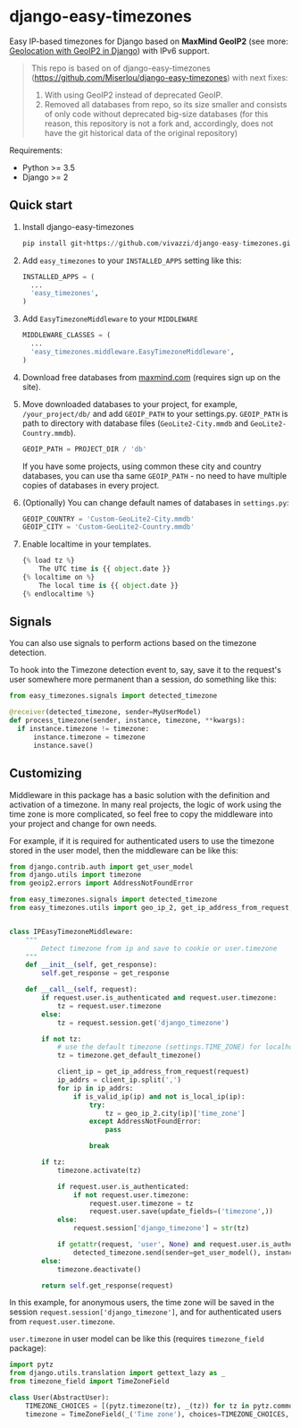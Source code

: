 django-easy-timezones
=====================

Easy IP-based timezones for Django based on **MaxMind GeoIP2** (see more: [Geolocation with GeoIP2 in Django](https://docs.djangoproject.com/en/3.2/ref/contrib/gis/geoip2/)) with IPv6 support.

> This repo is based on of django-easy-timezones (https://github.com/Miserlou/django-easy-timezones) with next fixes:
> 1. With using GeoIP2 instead of deprecated GeoIP.
> 2. Removed all databases from repo, so its size smaller and consists of only code without deprecated big-size databases (for this reason, this repository is not a fork and, accordingly, does not have the git historical data of the original repository)

Requirements:

- Python >= 3.5
- Django >= 2

Quick start
-----------


1. Install django-easy-timezones

    ```python
    pip install git+https://github.com/vivazzi/django-easy-timezones.git
    ```
   

2. Add `easy_timezones` to your `INSTALLED_APPS` setting like this:

    ```python
    INSTALLED_APPS = (
      ...
      'easy_timezones',
    )
    ```


3. Add `EasyTimezoneMiddleware` to your `MIDDLEWARE` 

    ```python
    MIDDLEWARE_CLASSES = (
      ...
      'easy_timezones.middleware.EasyTimezoneMiddleware',
    )
    ```
   

4. Download free databases from [maxmind.com](https://dev.maxmind.com/geoip/geolite2-free-geolocation-data) (requires sign up on the site).


5. Move downloaded databases to your project, for example, `/your_project/db/` and add `GEOIP_PATH` to your settings.py. `GEOIP_PATH` is path to directory with database files (`GeoLite2-City.mmdb` and `GeoLite2-Country.mmdb`).

    ```python
    GEOIP_PATH = PROJECT_DIR / 'db'
    ```
   
   If you have some projects, using common these city and country databases, you can use tha same `GEOIP_PATH` - no need to have multiple copies of databases in every project.


6. (Optionally) You can change default names of databases in `settings.py`:

    ```python
    GEOIP_COUNTRY = 'Custom-GeoLite2-City.mmdb'
    GEOIP_CITY = 'Custom-GeoLite2-Country.mmdb'
    ```

7. Enable localtime in your templates.

     ```python
     {% load tz %}
         The UTC time is {{ object.date }}
     {% localtime on %}
         The local time is {{ object.date }}
     {% endlocaltime %}
     ```

## Signals

You can also use signals to perform actions based on the timezone detection.

To hook into the Timezone detection event to, say, save it to the request's user somewhere more permanent than a session, do something like this:

```python
from easy_timezones.signals import detected_timezone	

@receiver(detected_timezone, sender=MyUserModel)
def process_timezone(sender, instance, timezone, **kwargs):
  if instance.timezone != timezone:
      instance.timezone = timezone
      instance.save()
```

## Customizing

Middleware in this package has a basic solution with the definition and activation of a timezone. 
In many real projects, the logic of work using the time zone is more complicated, 
so feel free to copy the middleware into your project and change for own needs.

For example, if it is required for authenticated users to use the timezone stored in the user model, then the middleware can be like this:

```python
from django.contrib.auth import get_user_model
from django.utils import timezone
from geoip2.errors import AddressNotFoundError

from easy_timezones.signals import detected_timezone
from easy_timezones.utils import geo_ip_2, get_ip_address_from_request, is_valid_ip, is_local_ip


class IPEasyTimezoneMiddleware:
    """
        Detect timezone from ip and save to cookie or user.timezone
    """
    def __init__(self, get_response):
        self.get_response = get_response

    def __call__(self, request):
        if request.user.is_authenticated and request.user.timezone:
            tz = request.user.timezone
        else:
            tz = request.session.get('django_timezone')

        if not tz:
            # use the default timezone (settings.TIME_ZONE) for localhost
            tz = timezone.get_default_timezone()

            client_ip = get_ip_address_from_request(request)
            ip_addrs = client_ip.split(',')
            for ip in ip_addrs:
                if is_valid_ip(ip) and not is_local_ip(ip):
                    try:
                        tz = geo_ip_2.city(ip)['time_zone']
                    except AddressNotFoundError:
                        pass

                    break

        if tz:
            timezone.activate(tz)

            if request.user.is_authenticated:
                if not request.user.timezone:
                    request.user.timezone = tz
                    request.user.save(update_fields=('timezone',))
            else:
                request.session['django_timezone'] = str(tz)

            if getattr(request, 'user', None) and request.user.is_authenticated:
                detected_timezone.send(sender=get_user_model(), instance=request.user, timezone=tz)
        else:
            timezone.deactivate()

        return self.get_response(request)
```

In this example, for anonymous users, the time zone will be saved in the session `request.session['django_timezone']`, 
and for authenticated users from `request.user.timezone`.

`user.timezone` in user model can be like this (requires `timezone_field` package):

```python
import pytz
from django.utils.translation import gettext_lazy as _
from timezone_field import TimeZoneField

class User(AbstractUser):
    TIMEZONE_CHOICES = [(pytz.timezone(tz), _(tz)) for tz in pytz.common_timezones]
    timezone = TimeZoneField(_('Time zone'), choices=TIMEZONE_CHOICES, blank=True)
```
